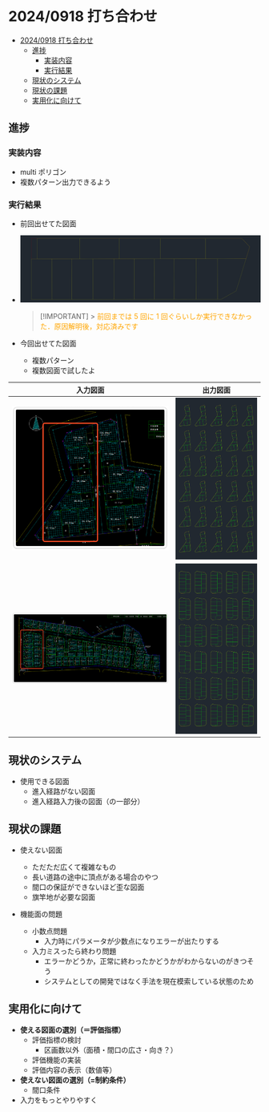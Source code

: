 # 2024/0918 打ち合わせ

- [2024/0918 打ち合わせ](#20240918-打ち合わせ)
  - [進捗](#進捗)
    - [実装内容](#実装内容)
    - [実行結果](#実行結果)
  - [現状のシステム](#現状のシステム)
  - [現状の課題](#現状の課題)
  - [実用化に向けて](#実用化に向けて)

## 進捗

### 実装内容

- multi ポリゴン
- 複数パターン出力できるよう

### 実行結果

- 前回出せてた図面
- ![実行結果](../20240704/img/output.png)

  > [!IMPORTANT] > <span style="color:orange">前回までは 5 回に 1 回ぐらいしか実行できなかった．原因解明後，対応済みです</span>

- 今回出せてた図面
  - 複数パターン
  - 複数図面で試したよ

| 入力図面                                | 出力図面                                     |
| --------------------------------------- | -------------------------------------------- |
| ![入力図面](./result/28469-1/frame.png) | ![実行結果](./result/28469-1/28469-1_02.png) |
| ![入力図面](./result/28498-3/flame.png) | ![実行結果](./result/28498-3/28498-3_01.png) |

## 現状のシステム

- 使用できる図面
  - 進入経路がない図面
  - 進入経路入力後の図面（の一部分）

## 現状の課題

- 使えない図面

  - ただただ広くて複雑なもの
  - 長い道路の途中に頂点がある場合のやつ
  - 間口の保証ができないほど歪な図面
  - 旗竿地が必要な図面

- 機能面の問題
  - 小数点問題
    - 入力時にパラメータが少数点になりエラーが出たりする
  - 入力ミスったら終わり問題
    - エラーかどうか，正常に終わったかどうかがわからないのがきつそう
    - システムとしての開発ではなく手法を現在模索している状態のため

## 実用化に向けて

- **使える図面の選別（＝評価指標）**
  - 評価指標の検討
    - 区画数以外（面積・間口の広さ・向き？）
  - 評価機能の実装
  - 評価内容の表示（数値等）
- **使えない図面の選別（=制約条件）**
  - 間口条件
- 入力をもっとやりやすく
